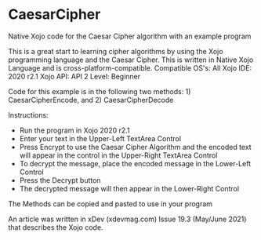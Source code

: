 # CaesarCipher
Native Xojo code for the Caesar Cipher algorithm with an example program

This is a great start to learning cipher algorithms by using the Xojo programming language and the Caesar Cipher. This is written in Native Xojo Language and is cross-platform-compatible.
Compatible OS's: All
Xojo IDE: 2020 r2.1
Xojo API: API 2
Level: Beginner

Code for this example is in the following two methods: 1) CaesarCipherEncode, and 2) CaesarCipherDecode

Instructions:

 - Run the program in Xojo 2020 r2.1
 - Enter your text in the Upper-Left TextArea Control
 - Press Encrypt to use the Caesar Cipher Algorithm and the encoded text will appear in the control in the Upper-Right TextArea Control
 - To decrypt the message, place the encoded message in the Lower-Left Control
 - Press the Decrypt button
 - The decrypted message will then appear in the Lower-Right Control

The Methods can be copied and pasted to use in your program

An article was written in xDev (xdevmag.com) Issue 19.3 (May/June 2021) that describes the Xojo code.
